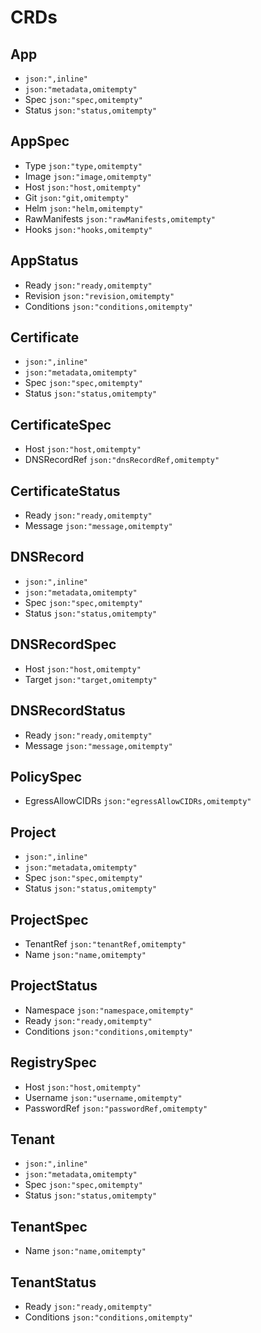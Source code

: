 # CRDs

## App
- `json:",inline"`
- `json:"metadata,omitempty"`
- Spec `json:"spec,omitempty"`
- Status `json:"status,omitempty"`

## AppSpec
- Type `json:"type,omitempty"`
- Image `json:"image,omitempty"`
- Host `json:"host,omitempty"`
- Git `json:"git,omitempty"`
- Helm `json:"helm,omitempty"`
- RawManifests `json:"rawManifests,omitempty"`
- Hooks `json:"hooks,omitempty"`

## AppStatus
- Ready `json:"ready,omitempty"`
- Revision `json:"revision,omitempty"`
- Conditions `json:"conditions,omitempty"`

## Certificate
- `json:",inline"`
- `json:"metadata,omitempty"`
- Spec `json:"spec,omitempty"`
- Status `json:"status,omitempty"`

## CertificateSpec
- Host `json:"host,omitempty"`
- DNSRecordRef `json:"dnsRecordRef,omitempty"`

## CertificateStatus
- Ready `json:"ready,omitempty"`
- Message `json:"message,omitempty"`

## DNSRecord
- `json:",inline"`
- `json:"metadata,omitempty"`
- Spec `json:"spec,omitempty"`
- Status `json:"status,omitempty"`

## DNSRecordSpec
- Host `json:"host,omitempty"`
- Target `json:"target,omitempty"`

## DNSRecordStatus
- Ready `json:"ready,omitempty"`
- Message `json:"message,omitempty"`

## PolicySpec
- EgressAllowCIDRs `json:"egressAllowCIDRs,omitempty"`

## Project
- `json:",inline"`
- `json:"metadata,omitempty"`
- Spec `json:"spec,omitempty"`
- Status `json:"status,omitempty"`

## ProjectSpec
- TenantRef `json:"tenantRef,omitempty"`
- Name `json:"name,omitempty"`

## ProjectStatus
- Namespace `json:"namespace,omitempty"`
- Ready `json:"ready,omitempty"`
- Conditions `json:"conditions,omitempty"`

## RegistrySpec
- Host `json:"host,omitempty"`
- Username `json:"username,omitempty"`
- PasswordRef `json:"passwordRef,omitempty"`

## Tenant
- `json:",inline"`
- `json:"metadata,omitempty"`
- Spec `json:"spec,omitempty"`
- Status `json:"status,omitempty"`

## TenantSpec
- Name `json:"name,omitempty"`

## TenantStatus
- Ready `json:"ready,omitempty"`
- Conditions `json:"conditions,omitempty"`
